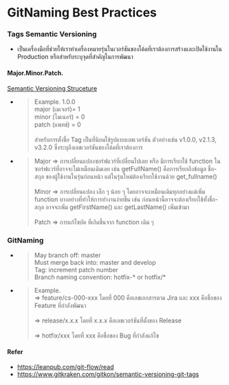 # GitNaming Best Practices

### Tags Semantic Versioning 
* เป็นเครื่องมือที่ช่วยให้เราทำเครื่องหมายรุ่นในเวอร์ชันของโค้ดที่เราต้องการสร้างและเปิดใช้งานใน Production หรือสำหรับระบุจุดที่สำคัญในการพัฒนา
#### Major.Minor.Patch.
[Semantic Versioning Struceture](https://lh3.googleusercontent.com/W0hV4oisvCb5b0iTzbFCZSbXZiQXLwncMnBTRaE8RcaG3nv2stKPbfReK84Dry_-gfi9cOvdorPCaJWMXx1IZHm33plYzxQQi119nxHS0uv-dii0VEhB-t7nwPZ62DZGVm1U2Grh=s1600)
* > Example. 1.0.0 <br> major (เมเจอร์)= 1 <br>
minor (ไมเนอร์) = 0 <br>
patch (แพทช์) = 0 <br><br>
สำหรับการตั้งชื่อ Tag เป็นที่นิยมใช้รูปแบบเลขเวอร์ชัน ตัวอย่างเช่น v1.0.0, v2.1.3, v3.2.0 ซึ่งระบุถึงเลขเวอร์ชันของโค้ดที่เราต้องการ
* > Major => การเปลี่ยนแปลงซอร์ฟแวร์ที่เปลี่ยนไปเลย หรือ มีการเรียกใช้ function ในซอร์ฟแวร์ที่อาจจะไม่เหมือนเดิมเลย เช่น getFullName() คือการเรียกถึงข้อมูล ชื่อ-สกุล ของผู้ใช้งานในรุ่นก่อนหน้า แต่ในรุ่นใหม่ต้องเรียกใช้งานด้วย get_fullname()<br><br> Minor => การเปลี่ยนแปลง เล็ก ๆ น้อย ๆ โดยอาจจะเหมือนเดิมทุกอย่างแต่เพิ่ม function บางอย่างที่ทำให้การทำงานง่ายขึ้น เช่น ก่อนหน้านี้อาจจะต้องเรียกใช้ทั้งชื่อ-สกุล อาจจะเพิ่ม getFirstName() และ getLastName() เพิ่มเข้ามา
<br><br>Patch => การแก้ไขบัค ที่เกิดขึ้นจาก function เดิม ๆ

### GitNaming
* > May branch off: master
<br>Must merge back into: master and develop
<br>Tag: increment patch number
<br>Branch naming convention: hotfix-* or hotfix/*

* > Example.
<br>=> feature/cs-000-xxx โดยที่ 000 คือเลขเอกสารตาม Jira และ xxx คือชื่อของ Feature ที่กำลังพัฒนา
<br><br>=> release/x.x.x โดยที่ x.x.x คือเลขเวอร์ชันที่ตั้งของ Release
<br><br>=> hotfix/xxx โดยที่ xxx คือชื่อของ Bug ที่กำลังแก้ไข

#### Refer 
* https://leanpub.com/git-flow/read
* https://www.gitkraken.com/gitkon/semantic-versioning-git-tags